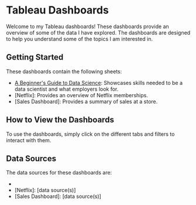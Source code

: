 # Tableau Dashboards

Welcome to my Tableau dashboards! These dashboards provide an overview of some of the data I have explored. The dashboards are designed to help you understand some of the topics I am interested in.

## Getting Started

These dashboards contain the following sheets:

- [A Beginner's Guide to Data Science]: Showcases skills needed to be a data scientist and what employers look for.
- [Netflix]: Provides an overview of Netflix memberships.
- [Sales Dashboard]: Provides a summary of sales at a store.

## How to View the Dashboards

To use the dashboards, simply click on the different tabs and filters to interact with them.

## Data Sources

The data sources for these dashboards are:

- [A Beginner's Guide to Data Science]: Kaggle
- [Netflix]: [data source(s)]
- [Sales Dashboard]: [data source(s)]

